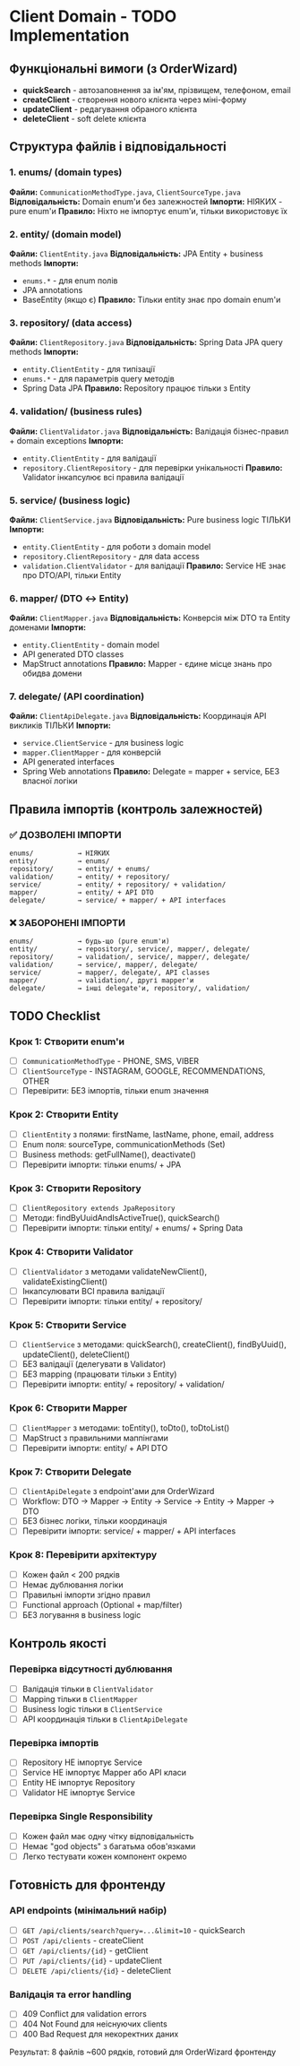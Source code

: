 # Client Domain - TODO Implementation

## Функціональні вимоги (з OrderWizard)

- **quickSearch** - автозаповнення за ім'ям, прізвищем, телефоном, email
- **createClient** - створення нового клієнта через міні-форму
- **updateClient** - редагування обраного клієнта
- **deleteClient** - soft delete клієнта

## Структура файлів і відповідальності

### 1. enums/ (domain types)

**Файли:** `CommunicationMethodType.java`, `ClientSourceType.java`
**Відповідальність:** Domain enum'и без залежностей
**Імпорти:** НІЯКИХ - pure enum'и
**Правило:** Ніхто не імпортує enum'и, тільки використовує їх

### 2. entity/ (domain model)

**Файли:** `ClientEntity.java`
**Відповідальність:** JPA Entity + business methods
**Імпорти:**

- `enums.*` - для enum полів
- JPA annotations
- BaseEntity (якщо є)
  **Правило:** Тільки entity знає про domain enum'и

### 3. repository/ (data access)

**Файли:** `ClientRepository.java`
**Відповідальність:** Spring Data JPA query methods
**Імпорти:**

- `entity.ClientEntity` - для типізації
- `enums.*` - для параметрів query методів
- Spring Data JPA
  **Правило:** Repository працює тільки з Entity

### 4. validation/ (business rules)

**Файли:** `ClientValidator.java`
**Відповідальність:** Валідація бізнес-правил + domain exceptions
**Імпорти:**

- `entity.ClientEntity` - для валідації
- `repository.ClientRepository` - для перевірки унікальності
  **Правило:** Validator інкапсулює всі правила валідації

### 5. service/ (business logic)

**Файли:** `ClientService.java`
**Відповідальність:** Pure business logic ТІЛЬКИ
**Імпорти:**

- `entity.ClientEntity` - для роботи з domain model
- `repository.ClientRepository` - для data access
- `validation.ClientValidator` - для валідації
  **Правило:** Service НЕ знає про DTO/API, тільки Entity

### 6. mapper/ (DTO ↔ Entity)

**Файли:** `ClientMapper.java`
**Відповідальність:** Конверсія між DTO та Entity доменами
**Імпорти:**

- `entity.ClientEntity` - domain model
- API generated DTO classes
- MapStruct annotations
  **Правило:** Mapper - єдине місце знань про обидва домени

### 7. delegate/ (API coordination)

**Файли:** `ClientApiDelegate.java`
**Відповідальність:** Координація API викликів ТІЛЬКИ
**Імпорти:**

- `service.ClientService` - для business logic
- `mapper.ClientMapper` - для конверсій
- API generated interfaces
- Spring Web annotations
  **Правило:** Delegate = mapper + service, БЕЗ власної логіки

## Правила імпортів (контроль залежностей)

### ✅ ДОЗВОЛЕНІ ІМПОРТИ

```
enums/           → НІЯКИХ
entity/          → enums/
repository/      → entity/ + enums/
validation/      → entity/ + repository/
service/         → entity/ + repository/ + validation/
mapper/          → entity/ + API DTO
delegate/        → service/ + mapper/ + API interfaces
```

### ❌ ЗАБОРОНЕНІ ІМПОРТИ

```
enums/           → будь-що (pure enum'и)
entity/          → repository/, service/, mapper/, delegate/
repository/      → validation/, service/, mapper/, delegate/
validation/      → service/, mapper/, delegate/
service/         → mapper/, delegate/, API classes
mapper/          → validation/, другі mapper'и
delegate/        → інші delegate'и, repository/, validation/
```

## TODO Checklist

### Крок 1: Створити enum'и

- [ ] `CommunicationMethodType` - PHONE, SMS, VIBER
- [ ] `ClientSourceType` - INSTAGRAM, GOOGLE, RECOMMENDATIONS, OTHER
- [ ] Перевірити: БЕЗ імпортів, тільки enum значення

### Крок 2: Створити Entity

- [ ] `ClientEntity` з полями: firstName, lastName, phone, email, address
- [ ] Enum поля: sourceType, communicationMethods (Set)
- [ ] Business methods: getFullName(), deactivate()
- [ ] Перевірити імпорти: тільки enums/ + JPA

### Крок 3: Створити Repository

- [ ] `ClientRepository extends JpaRepository`
- [ ] Методи: findByUuidAndIsActiveTrue(), quickSearch()
- [ ] Перевірити імпорти: тільки entity/ + enums/ + Spring Data

### Крок 4: Створити Validator

- [ ] `ClientValidator` з методами validateNewClient(), validateExistingClient()
- [ ] Інкапсулювати ВСІ правила валідації
- [ ] Перевірити імпорти: тільки entity/ + repository/

### Крок 5: Створити Service

- [ ] `ClientService` з методами: quickSearch(), createClient(), findByUuid(), updateClient(), deleteClient()
- [ ] БЕЗ валідації (делегувати в Validator)
- [ ] БЕЗ mapping (працювати тільки з Entity)
- [ ] Перевірити імпорти: entity/ + repository/ + validation/

### Крок 6: Створити Mapper

- [ ] `ClientMapper` з методами: toEntity(), toDto(), toDtoList()
- [ ] MapStruct з правильними маппінгами
- [ ] Перевірити імпорти: entity/ + API DTO

### Крок 7: Створити Delegate

- [ ] `ClientApiDelegate` з endpoint'ами для OrderWizard
- [ ] Workflow: DTO → Mapper → Entity → Service → Entity → Mapper → DTO
- [ ] БЕЗ бізнес логіки, тільки координація
- [ ] Перевірити імпорти: service/ + mapper/ + API interfaces

### Крок 8: Перевірити архітектуру

- [ ] Кожен файл < 200 рядків
- [ ] Немає дублювання логіки
- [ ] Правильні імпорти згідно правил
- [ ] Functional approach (Optional + map/filter)
- [ ] БЕЗ логування в business logic

## Контроль якості

### Перевірка відсутності дублювання

- [ ] Валідація тільки в `ClientValidator`
- [ ] Mapping тільки в `ClientMapper`
- [ ] Business logic тільки в `ClientService`
- [ ] API координація тільки в `ClientApiDelegate`

### Перевірка імпортів

- [ ] Repository НЕ імпортує Service
- [ ] Service НЕ імпортує Mapper або API класи
- [ ] Entity НЕ імпортує Repository
- [ ] Validator НЕ імпортує Service

### Перевірка Single Responsibility

- [ ] Кожен файл має одну чітку відповідальність
- [ ] Немає "god objects" з багатьма обов'язками
- [ ] Легко тестувати кожен компонент окремо

## Готовність для фронтенду

### API endpoints (мінімальний набір)

- [ ] `GET /api/clients/search?query=...&limit=10` - quickSearch
- [ ] `POST /api/clients` - createClient
- [ ] `GET /api/clients/{id}` - getClient
- [ ] `PUT /api/clients/{id}` - updateClient
- [ ] `DELETE /api/clients/{id}` - deleteClient

### Валідація та error handling

- [ ] 409 Conflict для validation errors
- [ ] 404 Not Found для неіснуючих clients
- [ ] 400 Bad Request для некоректних даних

Результат: 8 файлів ~600 рядків, готовий для OrderWizard фронтенду
